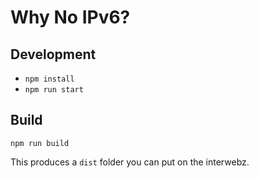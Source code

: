 # Why No IPv6?

## Development

- `npm install`
- `npm run start`

## Build

`npm run build`

This produces a `dist` folder you can put on the interwebz.

